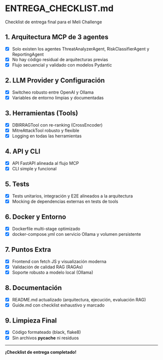 # ENTREGA_CHECKLIST.md

Checklist de entrega final para el Meli Challenge

## 1. Arquitectura MCP de 3 agentes
- [x] Solo existen los agentes ThreatAnalyzerAgent, RiskClassifierAgent y ReportingAgent
- [x] No hay código residual de arquitecturas previas
- [x] Flujo secuencial y validado con modelos Pydantic

## 2. LLM Provider y Configuración
- [x] Switcheo robusto entre OpenAI y Ollama
- [x] Variables de entorno limpias y documentadas

## 3. Herramientas (Tools)
- [x] DBIRRAGTool con re-ranking (CrossEncoder)
- [x] MitreAttackTool robusto y flexible
- [x] Logging en todas las herramientas

## 4. API y CLI
- [x] API FastAPI alineada al flujo MCP
- [x] CLI simple y funcional

## 5. Tests
- [x] Tests unitarios, integración y E2E alineados a la arquitectura
- [x] Mocking de dependencias externas en tests de tools

## 6. Docker y Entorno
- [x] Dockerfile multi-stage optimizado
- [x] docker-compose.yml con servicio Ollama y volumen persistente

## 7. Puntos Extra
- [x] Frontend con fetch JS y visualización moderna
- [x] Validación de calidad RAG (RAGAs)
- [x] Soporte robusto a modelo local (Ollama)

## 8. Documentación
- [x] README.md actualizado (arquitectura, ejecución, evaluación RAG)
- [x] Guide.md con checklist exhaustivo y marcado

## 9. Limpieza Final
- [x] Código formateado (black, flake8)
- [x] Sin archivos __pycache__ ni residuos

---

**¡Checklist de entrega completado!**
